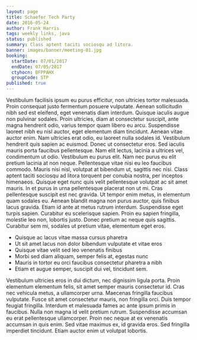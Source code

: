```yaml
---
layout: page
title: Schaefer Tech Party
date: 2016-05-24
author: Frank Harris
tags: weekly links, java
status: published
summary: Class aptent taciti sociosqu ad litora.
banner: images/banner/meeting-01.jpg
booking:
  startDate: 07/01/2017
  endDate: 07/05/2017
  ctyhocn: BFPPAHX
  groupCode: STP
published: true
---
```

Vestibulum facilisis ipsum eu purus efficitur, non ultricies tortor malesuada. Proin consequat justo fermentum posuere vulputate. Aenean sollicitudin nibh sed est eleifend, eget venenatis diam interdum. Quisque iaculis augue non pulvinar sodales. Proin ultricies, diam at consectetur suscipit, ante magna hendrerit odio, varius tempor quam libero eu arcu. Suspendisse laoreet nibh eu nisl auctor, eget elementum diam tincidunt. Aenean vitae auctor enim. Nam ultricies erat odio, eu laoreet nulla sodales id. Vestibulum hendrerit quis sapien ac euismod. Donec ut consectetur eros. Sed iaculis mauris porta faucibus pellentesque. Nam elit lectus, lacinia a ultrices vel, condimentum ut odio. Vestibulum eu purus elit. Nam nec purus eu elit pretium lacinia at non neque. Pellentesque vitae nisi eu leo faucibus commodo.
Mauris nisi nisl, volutpat at bibendum ut, sagittis nec nisi. Class aptent taciti sociosqu ad litora torquent per conubia nostra, per inceptos himenaeos. Quisque eget nunc quis velit pellentesque volutpat ac sit amet mauris. In et purus in urna pellentesque placerat non ut mi. Cras pellentesque suscipit est nec gravida. Ut tempor enim metus, in elementum quam sodales eu. Aenean blandit magna non purus auctor, quis finibus lacus gravida. Etiam id ante at metus rutrum interdum. Suspendisse eget turpis sapien. Curabitur eu scelerisque sapien. Proin eu sapien fringilla, molestie leo non, lobortis justo. Donec pretium ac neque quis sagittis. Curabitur sem mi, sodales ut pretium vitae, elementum eget eros.

* Quisque ac lacus vitae massa cursus pharetra
* Ut sit amet lacus non dolor bibendum vulputate et vitae eros
* Quisque vitae velit sed leo venenatis finibus
* Morbi sed diam aliquam, semper felis at, egestas nunc
* Mauris in tortor eu orci faucibus consectetur pharetra a nibh
* Etiam et augue semper, suscipit dui vel, tincidunt sem.

Vestibulum ultricies eros in dui dictum, nec dignissim ligula porta. Proin elementum elementum felis, sit amet semper mauris consectetur id. Cras nec vehicula metus, a ullamcorper urna. Maecenas fringilla faucibus vulputate. Fusce sit amet consectetur mauris, non fringilla orci. Duis tempor feugiat fringilla. Interdum et malesuada fames ac ante ipsum primis in faucibus. Nulla non magna id velit pretium rutrum. Suspendisse accumsan eu erat pellentesque ullamcorper. Proin nec neque at ex venenatis accumsan in quis enim. Sed vitae maximus ex, id gravida eros. Sed fringilla imperdiet tincidunt. Etiam auctor enim ut volutpat lobortis.
